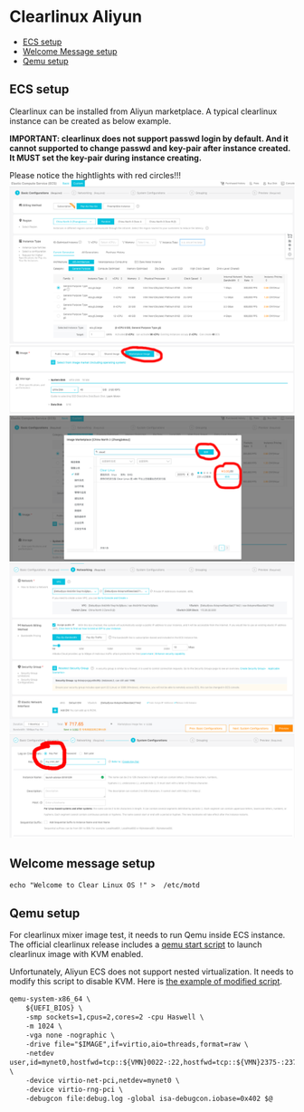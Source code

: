 # Clearlinux Aliyun

- [ECS setup](#ECS-setup)
- [Welcome Message setup](#Welcome-message-setup)
- [Qemu setup](#Qemu-setup)

## ECS setup
Clearlinux can be installed from Aliyun marketplace. A typical clearlinux instance can be created as below example.

**IMPORTANT: clearlinux does not support passwd login by default. And it cannot supported to change passwd and key-pair after instance created. It MUST set the key-pair during instance creating.**

Please notice the hightlights with red circles!!!
![](img/create_instance_1.png?raw=true)
![](img/create_instance_2.png?raw=true)
![](img/create_instance_3.png?raw=true)
![](img/create_instance_4.png?raw=true)
![](img/create_instance_5.png?raw=true)

## Welcome message setup
```
echo "Welcome to Clear Linux OS !" >  /etc/motd
```

## Qemu setup
For clearlinux mixer image test, it needs to run Qemu inside ECS instance. The official clearlinux release includes a [qemu start script](https://download.clearlinux.org/image/start_qemu.sh) to launch clearlinux image with KVM enabled. 

Unfortunately, Aliyun ECS does not support nested virtualization. It needs to modify this script to disable KVM. Here is [the example of modified script](../examples/start_qemu_nokvm.sh?raw=true).
```
qemu-system-x86_64 \
    ${UEFI_BIOS} \
    -smp sockets=1,cpus=2,cores=2 -cpu Haswell \
    -m 1024 \
    -vga none -nographic \
    -drive file="$IMAGE",if=virtio,aio=threads,format=raw \
    -netdev user,id=mynet0,hostfwd=tcp::${VMN}0022-:22,hostfwd=tcp::${VMN}2375-:2375 \
    -device virtio-net-pci,netdev=mynet0 \
    -device virtio-rng-pci \
    -debugcon file:debug.log -global isa-debugcon.iobase=0x402 $@
```
